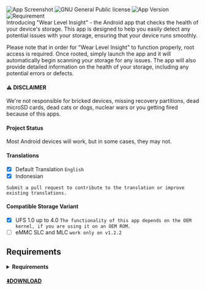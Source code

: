 ![App Screenshot](https://kuatodev.github.io/assets/images/banners/mydiskhealth.jpg)
![GNU General Public license](https://img.shields.io/badge/License-GNU%20v3.0-red)
![App Version](https://img.shields.io/badge/Version-1.2.2-brightgreen)
![Requirement](https://img.shields.io/badge/Requirement-Android%2010-orange)  
Introducing "Wear Level Insight" - the Android app that checks the health of your device's storage. This app is designed to help you easily detect any potential issues with your storage, ensuring that your device runs smoothly.

Please note that in order for "Wear Level Insight" to function properly, root access is required. Once rooted, simply launch the app and it will automatically begin scanning your storage for any issues. The app will also provide detailed information on the health of your storage, including any potential errors or defects.

#### ⚠️ **DISCLAIMER**

We're not responsible for bricked devices, missing recovery partitions, dead microSD cards, dead cats or dogs, nuclear wars or you getting fired because of this apps. 

#### **Project Status**

Most Android devices will work, but in some cases, they may not.

#### Translations
- [x] Default Translation ```English```
- [x] Indonesian

```Submit a pull request to contribute to the translation or improve existing translations.```

#### Compatible Storage Variant
- [x] UFS 1.0 up to 4.0 ```The functionality of this app depends on the OEM kernel, if you are using it on an OEM ROM.```
- [ ] eMMC SLC and MLC ```work only on v1.2.2```

## Requirements
<details> 
<summary><strong>Requirements</strong></summary>

• Android 10 and up

• Rooted Devices
</details>

#### [⬇️DOWNLOAD](https://kuatodev.github.io/releases)
